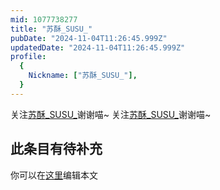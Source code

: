 ```yaml
---
mid: 1077738277
title: "苏酥_SUSU_"
pubDate: "2024-11-04T11:26:45.999Z"
updatedDate: "2024-11-04T11:26:45.999Z"
profile:
  {
    Nickname: ["苏酥_SUSU_"],
  }
---
```


关注[苏酥_SUSU_](https://space.bilibili.com/1077738277)谢谢喵~ 关注[苏酥_SUSU_](https://space.bilibili.com/1077738277)谢谢喵~

## 此条目有待补充
你可以在[这里](https://github.com/Yuhanawa/VTuber.ICU/edit/master/src/content/v/苏酥_SUSU_/index.md)编辑本文
